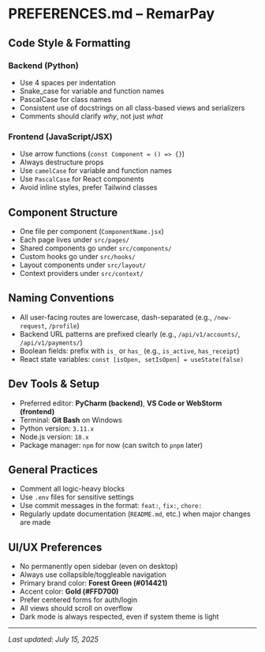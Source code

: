 # PREFERENCES.md – RemarPay

## Code Style & Formatting

### Backend (Python)
- Use 4 spaces per indentation
- Snake_case for variable and function names
- PascalCase for class names
- Consistent use of docstrings on all class-based views and serializers
- Comments should clarify _why_, not just _what_

### Frontend (JavaScript/JSX)
- Use arrow functions (`const Component = () => {}`)
- Always destructure props
- Use `camelCase` for variable and function names
- Use `PascalCase` for React components
- Avoid inline styles, prefer Tailwind classes

## Component Structure
- One file per component (`ComponentName.jsx`)
- Each page lives under `src/pages/`
- Shared components go under `src/components/`
- Custom hooks go under `src/hooks/`
- Layout components under `src/layout/`
- Context providers under `src/context/`

## Naming Conventions
- All user-facing routes are lowercase, dash-separated (e.g., `/new-request`, `/profile`)
- Backend URL patterns are prefixed clearly (e.g., `/api/v1/accounts/`, `/api/v1/payments/`)
- Boolean fields: prefix with `is_` or `has_` (e.g., `is_active`, `has_receipt`)
- React state variables: `const [isOpen, setIsOpen] = useState(false)`

## Dev Tools & Setup
- Preferred editor: **PyCharm (backend)**, **VS Code or WebStorm (frontend)**
- Terminal: **Git Bash** on Windows
- Python version: `3.11.x`
- Node.js version: `18.x`
- Package manager: `npm` for now (can switch to `pnpm` later)

## General Practices
- Comment all logic-heavy blocks
- Use `.env` files for sensitive settings
- Use commit messages in the format: `feat:`, `fix:`, `chore:`
- Regularly update documentation (`README.md`, etc.) when major changes are made

## UI/UX Preferences
- No permanently open sidebar (even on desktop)
- Always use collapsible/toggleable navigation
- Primary brand color: **Forest Green (#014421)**
- Accent color: **Gold (#FFD700)**
- Prefer centered forms for auth/login
- All views should scroll on overflow
- Dark mode is always respected, even if system theme is light

---

_Last updated: July 15, 2025_

